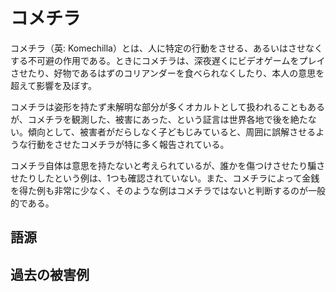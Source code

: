 # コメチラ

コメチラ（英: Komechilla）とは、人に特定の行動をさせる、あるいはさせなくする不可避の作用である。ときにコメチラは、深夜遅くにビデオゲームをプレイさせたり、好物であるはずのコリアンダーを食べられなくしたり、本人の意思を超えて影響を及ぼす。

コメチラは姿形を持たず未解明な部分が多くオカルトとして扱われることもあるが、コメチラを観測した、被害にあった、という証言は世界各地で後を絶たない。傾向として、被害者がだらしなく子どもじみていると、周囲に誤解させるような行動をさせたコメチラが特に多く報告されている。

コメチラ自体は意思を持たないと考えられているが、誰かを傷つけさせたり騙させたりしたという例は、1つも確認されていない。また、コメチラによって金銭を得た例も非常に少なく、そのような例はコメチラではないと判断するのが一般的である。

## 語源

## 過去の被害例
